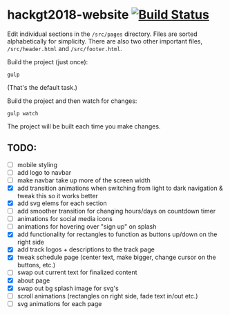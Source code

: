 # hackgt2018-website [![Build Status](https://travis-ci.org/HackGT/hackgt2018-website.svg?branch=master)](https://travis-ci.org/HackGT/hackgt2018-website)

Edit individual sections in the `/src/pages` directory. Files are sorted alphabetically for simplicity. There are also two
other important files, `/src/header.html` and `/src/footer.html`.

Build the project (just once):
```
gulp
```

(That's the default task.)

Build the project and then watch for changes:
```
gulp watch
```
The project will be built each time you make changes.

## TODO:
- [ ] mobile styling
- [ ] add logo to navbar 
- [ ] make navbar take up more of the screen width
- [x] add transition animations when switching from light to dark navigation & tweak this so it works better
- [x] add svg elems for each section
- [ ] add smoother transition for changing hours/days on countdown timer 
- [ ] animations for social media icons
- [ ] animations for hovering over "sign up" on splash
- [x] add functionality for rectangles to function as buttons up/down on the right side
- [x] add track logos + descriptions to the track page
- [x] tweak schedule page (center text, make bigger, change cursor on the buttons, etc.)
- [ ] swap out current text for finalized content
- [x] about page
- [x] swap out bg splash image for svg's
- [ ] scroll animations (rectangles on right side, fade text in/out etc.)
- [ ] svg animations for each page
